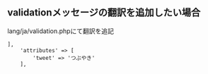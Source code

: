 

## validationメッセージの翻訳を追加したい場合
lang/ja/validation.phpにて翻訳を追記
```
],
    'attributes' => [
        'tweet' => 'つぶやき'
    ],
    
```